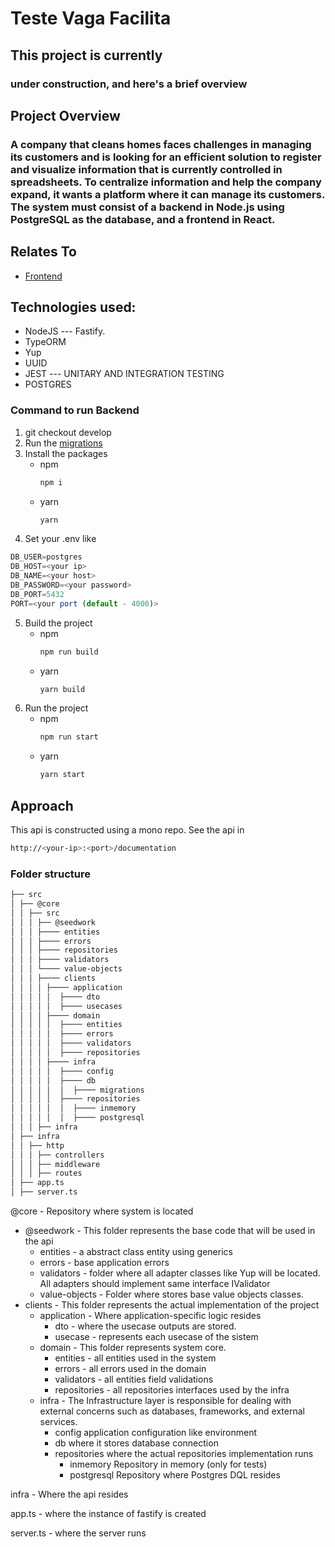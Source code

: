 # Teste Vaga Facilita

## This project is currently

### under construction, and here's a brief overview

## Project Overview

### A company that cleans homes faces challenges in managing its customers and is looking for an efficient solution to register and visualize information that is currently controlled in spreadsheets. To centralize information and help the company expand, it wants a platform where it can manage its customers. The system must consist of a backend in Node.js using PostgreSQL as the database, and a frontend in React.

## Relates To

- [Frontend](https://github.com/nashjunior/teste-facilita-front)

## Technologies used:

- NodeJS --- Fastify.
- TypeORM
- Yup
- UUID
- JEST --- UNITARY AND INTEGRATION TESTING
- POSTGRES

### Command to run Backend

1. git checkout develop
2. Run the [migrations](https://github.com/nashjunior/teste-facilita/blob/develop/src/@core/src/clients/infra/db/migrations/README.MD)
3. Install the packages
    - npm
      ```bash
      npm i
      ```
    - yarn
      ```bash
      yarn
      ```
4. Set your .env like
  ```javascript
  DB_USER=postgres
  DB_HOST=<your ip>
  DB_NAME=<your host>
  DB_PASSWORD=<your password>
  DB_PORT=5432
  PORT=<your port (default - 4000)>
  ```
5. Build the project
    - npm
      ```bash
      npm run build
      ```
    - yarn
      ```bash
      yarn build
      ```
6. Run the project
    - npm
      ```bash
      npm run start
      ```
    - yarn
      ```bash
      yarn start
      ```
## Approach

This api is constructed using a mono repo.
See the api in
```bash
http://<your-ip>:<port>/documentation
```


### Folder structure

```bash
├── src
│ ├── @core
│ │ ├── src
│ │ │ ├── @seedwork
│ │ │ ├──── entities
│ │ │ ├──── errors
│ │ │ ├──── repositories
│ │ │ ├──── validators
│ │ │ └──── value-objects
│ │ │ ├──── clients
│ │ │ │ ├──── application
│ │ │ │ │  ├──── dto
│ │ │ │ │  ├──── usecases
│ │ │ │ ├──── domain
│ │ │ │ │  ├──── entities
│ │ │ │ │  ├──── errors
│ │ │ │ │  ├──── validators
│ │ │ │ │  ├──── repositories
│ │ │ │ ├──── infra
│ │ │ │ │  ├──── config
│ │ │ │ │  ├──── db
│ │ │ │ │  │  ├──── migrations
│ │ │ │ │  ├──── repositories
│ │ │ │ │  │  ├──── inmemory
│ │ │ │ │  │  ├──── postgresql
│ │ │ ├── infra
│ ├── infra
│ │ ├── http
│ │ │ ├── controllers
│ │ │ ├── middleware
│ │ │ ├── routes
│ ├── app.ts
│ ├── server.ts
```

@core - Repository where system is located
  - @seedwork - This folder represents the base code that will be used in the api
    - entities - a abstract class entity using generics
    - errors - base application errors
    - validators - folder where all adapter classes like Yup will be located.
        All adapters should implement same interface IValidator
    - value-objects - Folder where stores base value objects classes.
  - clients -
    This folder represents the actual implementation of the project
    - application - Where application-specific logic resides
      - dto - where the usecase outputs are stored.
      - usecase - represents each usecase of the sistem
    - domain -
      This folder represents system core.
      - entities - all entities used in the system
      - errors - all errors used in the domain
      - validators - all entities field validations
      - repositories - all repositories interfaces used by the infra
    - infra -
      The Infrastructure layer is responsible for dealing with external concerns such as databases, frameworks, and external services.
      - config
        application configuration like environment
      - db
        where it stores database connection
      - repositories
        where the actual repositories implementation runs
        - inmemory
        Repository in memory (only for tests)
        - postgresql
        Repository where Postgres DQL resides

infra - Where the api resides

app.ts - where the instance of fastify is created

server.ts - where the server runs

